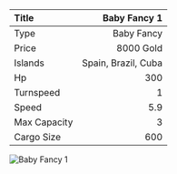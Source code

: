 |Title        | Baby Fancy 1
|:-|-:
|Type         | Baby Fancy           
|Price        | 8000 Gold    
|Islands      | Spain, Brazil, Cuba
|Hp           | 300
|Turnspeed    | 1
|Speed        | 5.9
|Max Capacity | 3
|Cargo Size   | 600

<img src="assets/img/babyFancy.png" alt="Baby Fancy 1">